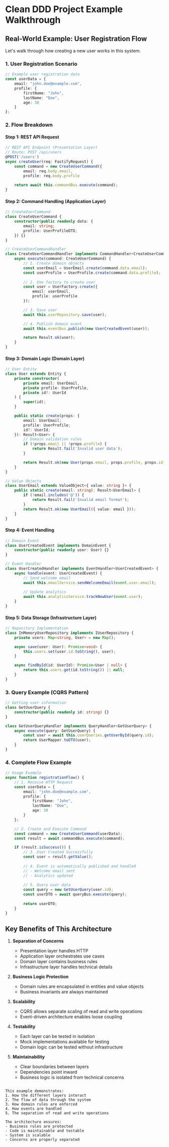 # Clean DDD Project Example Walkthrough

## Real-World Example: User Registration Flow

Let's walk through how creating a new user works in this system.

### 1. User Registration Scenario
```typescript
// Example user registration data
const userData = {
    email: "john.doe@example.com",
    profile: {
        firstName: "John",
        lastName: "Doe",
        age: 30
    }
};
```

### 2. Flow Breakdown

#### Step 1: REST API Request
```typescript
// REST API Endpoint (Presentation Layer)
// Route: POST /api/users
@POST('/users')
async createUser(req: FastifyRequest) {
    const command = new CreateUserCommand({
        email: req.body.email,
        profile: req.body.profile
 
    return await this.commandBus.execute(command);
}
```

#### Step 2: Command Handling (Application Layer)
```typescript
// CreateUserCommand
class CreateUserCommand {
    constructor(public readonly data: {
        email: string;
        profile: UserProfileDTO;
    }) {}
}

// CreateUserCommandHandler
class CreateUserCommandHandler implements CommandHandler<CreateUserCommand> {
    async execute(command: CreateUserCommand) {
        // 1. Create domain objects
        const userEmail = UserEmail.create(command.data.email);
        const userProfile = UserProfile.create(command.data.profile);
        
        // 2. Use factory to create user
        const user = UserFactory.create({
            email: userEmail,
            profile: userProfile
        });

        // 3. Save user
        await this.userRepository.save(user);

        // 4. Publish domain event
        await this.eventBus.publish(new UserCreatedEvent(user));

        return Result.ok(user);
    }
}
```

#### Step 3: Domain Logic (Domain Layer)
```typescript
// User Entity
class User extends Entity {
    private constructor(
        private email: UserEmail,
        private profile: UserProfile,
        private id?: UserId
    ) {
        super(id);
    }

    public static create(props: {
        email: UserEmail;
        profile: UserProfile;
        id?: UserId;
    }): Result<User> {
        // Domain validation rules
        if (!props.email || !props.profile) {
            return Result.fail('Invalid user data');
        }

        return Result.ok(new User(props.email, props.profile, props.id));
    }
}

// Value Objects
class UserEmail extends ValueObject<{ value: string }> {
    public static create(email: string): Result<UserEmail> {
        if (!email.includes('@')) {
            return Result.fail('Invalid email format');
        }
        return Result.ok(new UserEmail({ value: email }));
    }
}
```

#### Step 4: Event Handling
```typescript
// Domain Event
class UserCreatedEvent implements DomainEvent {
    constructor(public readonly user: User) {}
}

// Event Handler
class UserCreatedHandler implements EventHandler<UserCreatedEvent> {
    async handle(event: UserCreatedEvent) {
        // Send welcome email
        await this.emailService.sendWelcomeEmail(event.user.email);
        
        // Update analytics
        await this.analyticsService.trackNewUser(event.user);
    }
}
```

#### Step 5: Data Storage (Infrastructure Layer)
```typescript
// Repository Implementation
class InMemoryUserRepository implements IUserRepository {
    private users: Map<string, User> = new Map();

    async save(user: User): Promise<void> {
        this.users.set(user.id.toString(), user);
    }

    async findById(id: UserId): Promise<User | null> {
        return this.users.get(id.toString()) || null;
    }
}
```

### 3. Query Example (CQRS Pattern)
```typescript
// Getting user information
class GetUserQuery {
    constructor(public readonly id: string) {}
}

class GetUserQueryHandler implements QueryHandler<GetUserQuery> {
    async execute(query: GetUserQuery) {
        const user = await this.userQueries.getUserById(query.id);
        return UserMapper.toDTO(user);
    }
}
```

### 4. Complete Flow Example

```typescript
// Usage Example
async function registrationFlow() {
    // 1. Receive HTTP Request
    const userData = {
        email: "john.doe@example.com",
        profile: {
            firstName: "John",
            lastName: "Doe",
            age: 30
        }
    };

    // 2. Create and Execute Command
    const command = new CreateUserCommand(userData);
    const result = await commandBus.execute(command);

    if (result.isSuccess()) {
        // 3. User Created Successfully
        const user = result.getValue();
        
        // 4. Event is automatically published and handled
        // - Welcome email sent
        // - Analytics updated
        
        // 5. Query user data
        const query = new GetUserQuery(user.id);
        const userDTO = await queryBus.execute(query);
        
        return userDTO;
    }
}
```

## Key Benefits of This Architecture

1. **Separation of Concerns**
   - Presentation layer handles HTTP
   - Application layer orchestrates use cases
   - Domain layer contains business rules
   - Infrastructure layer handles technical details

2. **Business Logic Protection**
   - Domain rules are encapsulated in entities and value objects
   - Business invariants are always maintained

3. **Scalability**
   - CQRS allows separate scaling of read and write operations
   - Event-driven architecture enables loose coupling

4. **Testability**
   - Each layer can be tested in isolation
   - Mock implementations available for testing
   - Domain logic can be tested without infrastructure

5. **Maintainability**
   - Clear boundaries between layers
   - Dependencies point inward
   - Business logic is isolated from technical concerns
```

This example demonstrates:
1. How the different layers interact
2. The flow of data through the system
3. How domain rules are enforced
4. How events are handled
5. The separation of read and write operations

The architecture ensures:
- Business rules are protected
- Code is maintainable and testable
- System is scalable
- Concerns are properly separated
